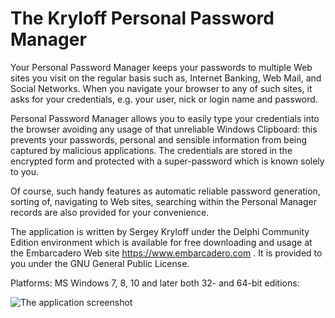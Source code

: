 # The Kryloff Personal Password Manager

Your Personal Password Manager keeps your passwords to multiple Web sites you visit on the regular basis such as, Internet Banking, Web Mail, and Social Networks. When you navigate your browser to any of such sites, it asks for your credentials, e.g. your user, nick or login name and password.

Personal Password Manager allows you to easily type your credentials into the browser avoiding any usage of that unreliable Windows Clipboard: this prevents your passwords, personal and sensible information from being captured by malicious applications. The credentials are stored in the encrypted form and protected with a super-password which is known solely to you.

Of course, such handy features as automatic reliable password generation, sorting of, navigating to Web sites, searching within the Personal Manager records are also provided for your convenience.

The application is written by Sergey Kryloff under the Delphi Community Edition environment which is available for free downloading and usage at the Embarcadero Web site https://www.embarcadero.com . It is provided to you under the GNU General Public License.

Platforms: MS Windows 7, 8, 10 and later both 32- and 64-bit editions:

![The application screenshot](https://sergeykryloff.github.io/Personal-Password-Manager/images/10.jpg)
